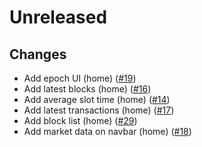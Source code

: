 # Unreleased

## Changes
- Add epoch UI (home) ([\#19](https://github.com/forbole/big-dipper-2.0-solana/issues/19))
- Add latest blocks (home) ([\#16](https://github.com/forbole/big-dipper-2.0-solana/issues/16))
- Add average slot time (home) ([\#14](https://github.com/forbole/big-dipper-2.0-solana/issues/14))
- Add latest transactions (home) ([\#17](https://github.com/forbole/big-dipper-2.0-solana/issues/17))
- Add block list (home) ([\#29](https://github.com/forbole/big-dipper-2.0-solana/issues/29))
- Add market data on navbar (home) ([\#18](https://github.com/forbole/big-dipper-2.0-solana/issues/18))
